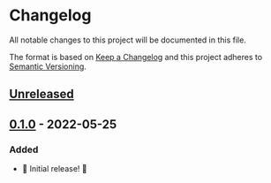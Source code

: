 # Changelog

All notable changes to this project will be documented in this file.

The format is based on [Keep a Changelog](http://keepachangelog.com/en/1.0.0/) and this project adheres to [Semantic Versioning](http://semver.org/spec/v2.0.0.html).

## [Unreleased]

## [0.1.0] - 2022-05-25

### Added

- 🎉 Initial release! 🎉

[unreleased]: https://github.com/ruby-syntax-tree/syntax_tree-xml/compare/v0.1.0...HEAD
[0.1.0]: https://github.com/ruby-syntax-tree/syntax_tree-xml/compare/c34baa...v0.1.0
